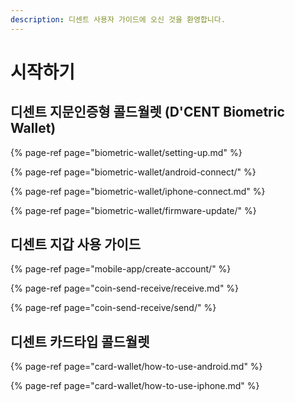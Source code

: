 ```yaml
---
description: 디센트 사용자 가이드에 오신 것을 환영합니다.
---
```


# 시작하기

## 디센트 지문인증형 콜드월렛 \(D'CENT Biometric Wallet\)

{% page-ref page="biometric-wallet/setting-up.md" %}

{% page-ref page="biometric-wallet/android-connect/" %}

{% page-ref page="biometric-wallet/iphone-connect.md" %}

{% page-ref page="biometric-wallet/firmware-update/" %}

## 디센트 지갑 사용 가이드

{% page-ref page="mobile-app/create-account/" %}

{% page-ref page="coin-send-receive/receive.md" %}

{% page-ref page="coin-send-receive/send/" %}

## 디센트 카드타입 콜드월렛

{% page-ref page="card-wallet/how-to-use-android.md" %}

{% page-ref page="card-wallet/how-to-use-iphone.md" %}

